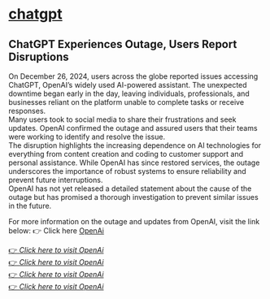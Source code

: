 # [chatgpt](https://whomeenoaglauns.com/4/8707547)
## ChatGPT Experiences Outage, Users Report Disruptions
On December 26, 2024, users across the globe reported issues accessing ChatGPT, OpenAI’s widely used AI-powered assistant. The unexpected downtime began early in the day, leaving individuals, professionals, and businesses reliant on the platform unable to complete tasks or receive responses.\
Many users took to social media to share their frustrations and seek updates. OpenAI confirmed the outage and assured users that their teams were working to identify and resolve the issue.\
The disruption highlights the increasing dependence on AI technologies for everything from content creation and coding to customer support and personal assistance. While OpenAI has since restored services, the outage underscores the importance of robust systems to ensure reliability and prevent future interruptions.\
OpenAI has not yet released a detailed statement about the cause of the outage but has promised a thorough investigation to prevent similar issues in the future.

For more information on the outage and updates from OpenAI, visit the link below:
👉 Click here [OpenAi](https://whomeenoaglauns.com/4/8707547) 

[👉 _Click here to visit OpenAi_](https://whomeenoaglauns.com/4/8707547)\
[👉 _Click here to visit OpenAi_](https://whomeenoaglauns.com/4/8707547)\
[👉 _Click here to visit OpenAi_](https://whomeenoaglauns.com/4/8707547)\
[👉 _Click here to visit OpenAi_](https://whomeenoaglauns.com/4/8707547)
